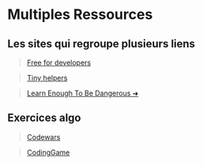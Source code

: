 # Multiples Ressources

## Les sites qui regroupe plusieurs liens 

> [Free for developers](https://free-for.dev/#/)

> [Tiny helpers](https://tiny-helpers.dev/)

 >[Learn Enough To Be Dangerous ➜](https://www.youtube.com/redirect?v=bRwgTwCAqpQ&redir_token=QUFFLUhqbnR2blV6dDdmc0tjbENRX21jdm55TzVQV3E1d3xBQ3Jtc0tuVDRBNmU0eGtOUUtlVGxEemRuemYwUndhVWM4ZDRQUldpdDFjUl9ldzFUdVJEeEl3RkZHV3M5emtCZmxoek81b3NDbmVuQ2w2V0NCX3IxRi1hUlZxdkpsMGdOU0tlaldfYmVTc2lNVmZkSVpQa3BMaw%3D%3D&event=video_description&q=https%3A%2F%2Fwww.learnenough.com%2F)

## Exercices algo

>[Codewars](https://www.codewars.com/)

>[CodingGame](https://www.codingame.com/start)
